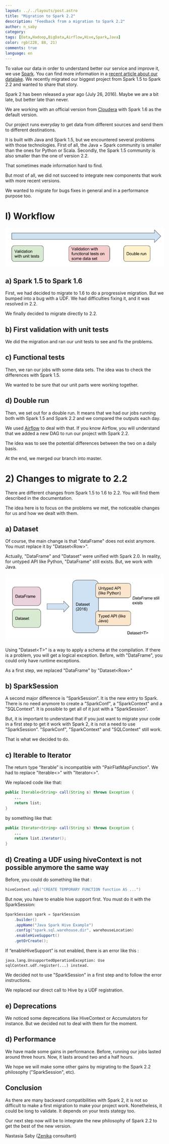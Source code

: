 ```yaml
---
layout: ../../layouts/post.astro
title: "Migration to Spark 2.2"
description: "Feedback from a migration to Spark 2.2"
author: n_saby
category:
tags: [Data,Hadoop,BigData,Airflow,Hive,Spark,Java]
color: rgb(228, 88, 21)
comments: true
language: en
---
```


To value our data in order to understand better our service and improve it, we use [Spark](https://spark.apache.org/). You can find more information in a [recent article about our datalake](/data/2017/10/23/genesis-of-m6-datalake). We recently migrated our biggest project from Spark 1.5 to Spark 2.2 and wanted to share that story.

Spark 2 has been released a year ago (July 26, 2016). Maybe we are a bit late, but better late than never.

We are working with an official version from [Cloudera](https://www.cloudera.com/) with Spark 1.6 as the default version.

Our project runs everyday to get data from different sources and send them to different destinations.

It is built with Java and Spark 1.5, but we encountered several problems with those technologies. First of all, the Java + Spark community is smaller than the ones for Python or Scala. Secondly, the Spark 1.5 community is also smaller than the one of version 2.2.

That sometimes made information hard to find.

But most of all, we did not succeed to integrate new components that work with more recent versions.

We wanted to migrate for bugs fixes in general and in a performance purpose too.

# I) Workflow

![Process](/images/posts/spark-2/process.png)

## a) Spark 1.5 to Spark 1.6

First, we had decided to migrate to 1.6 to do a progressive migration. But we bumped into a bug with a UDF. We had difficulties fixing it, and it was resolved in 2.2.

We finally decided to migrate directly to 2.2.

## b) First validation with unit tests

We did the migration and ran our unit tests to see and fix the problems.
 
## c) Functional tests

Then, we ran our jobs with some data sets. The idea was to check the differences with Spark 1.5.

We wanted to be sure that our unit parts were working together.

## d) Double run

Then, we set out for a double run. It means that we had our jobs running both with Spark 1.5 and Spark 2.2 and we compared the outputs each day.

We used [Airflow](https://airflow.apache.org/) to deal with that. If you know Airflow, you will understand that we added a new DAG to run our project with Spark 2.2.

The idea was to see the potential differences between the two on a daily basis.

At the end, we merged our branch into master.

# 2) Changes to migrate to 2.2

There are different changes from Spark 1.5 to 1.6 to 2.2. You will find them described in the documentation. 

The idea here is to focus on the problems we met, the noticeable changes for us and how we dealt with them.

## a) Dataset

Of course, the main change is that "dataFrame" does not exist anymore. You must replace it by "Dataset\<Row\>". 

Actually, "DataFrame" and "Dataset" were unified with Spark 2.0. In reality, for untyped API like Python, "DataFrame" still exists. But, we work with Java.

![Dataset](/images/posts/spark-2/dataset.png)

Using "Dataset\<T\>" is a way to apply a schema at the compilation. If there is a problem, you will get a logical exception. Before, with "DataFrame", you could only have runtime exceptions.

As a first step, we replaced "DataFrame" by "Dataset\<Row\>"

## b) SparkSession

A second major difference is “SparkSession”. It is the new entry to Spark. 
There is no need anymore to create a "SparkConf", a "SparkContext" and a "SQLContext". It is possible to get all of it just with a "SparkSession".

But, it is important to understand that if you just want to migrate your code in a first step to get it work with Spark 2, it is not a need to use "SparkSession". "SparkConf", "SparkContext" and "SQLContext" still work.

That is what we decided to do.

## c) Iterable to Iterator

The return type “Iterable” is incompatible with "PairFlatMapFunction". We had to replace "Iterable\<\>" with "Iterator\<\>".

We replaced code like that:

```java
public Iterable<String> call(String s) throws Exception {
    ...
    return list;
}
```

by something like that:

```java
public Iterator<String> call(String s) throws Exception {
    ...
    return list.iterator();
}
```

## d) Creating a UDF using hiveContext is not possible anymore the same way
Before, you could do something like that :
```java
hiveContext.sql("CREATE TEMPORARY FUNCTION function AS ...")
```

But now, you have to enable hive support first. You must do it with the SparkSession:

```java
SparkSession spark = SparkSession
    .builder()
    .appName("Java Spark Hive Example")
    .config("spark.sql.warehouse.dir", warehouseLocation)
    .enableHiveSupport()
    .getOrCreate();
```

If “enableHiveSupport” is not enabled, there is an error like this :

```
java.lang.UnsupportedOperationException: Use sqlContext.udf.register(...) instead.
```

We decided not to use "SparkSession" in a first step and to follow the error instructions. 

We replaced our direct call to Hive by a UDF registration.

## e) Deprecations

We noticed some deprecations like HiveContext or Accumulators for instance. But we decided not to deal with them for the moment.

## d) Performance
We have made some gains in performance. 
Before, running our jobs lasted around three hours. Now, it lasts around two and a half hours.

We hope we will make some other gains by migrating to the Spark 2.2 philosophy ("SparkSession", etc).

## Conclusion
As there are many backward compatibilities with Spark 2, it is not so difficult to make a first migration to make your project work. Nonetheless, it could be long to validate. It depends on your tests stategy too.

Our next step now will be to integrate the new philosophy of Spark 2.2 to get the best of the new version.

Nastasia Saby ([Zenika](https://www.zenika.com/) consultant)
